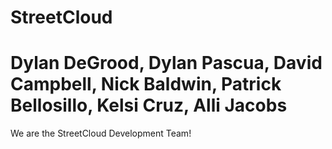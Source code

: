 # StreetCloud
# Dylan DeGrood, Dylan Pascua, David Campbell, Nick Baldwin, Patrick Bellosillo, Kelsi Cruz, Alli Jacobs
We are the StreetCloud Development Team!
